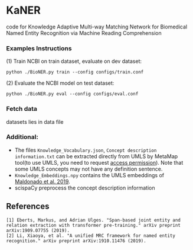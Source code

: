# KaNER

code for Knowledge Adaptive Multi-way Matching Network for Biomedical Named Entity Recognition via Machine Reading Comprehension
###  Examples Instructions
(1) Train NCBI on train dataset, evaluate on dev dataset:
```
python ./BioNER.py train --config configs/train.conf
```

(2) Evaluate the NCBI model on test dataset:
```
python ./BioNER.py eval --config configs/eval.conf
```

### Fetch data
datasets lies in data file

### Additional:
+ The files `Knowledge_Vocabulary.json`, `Concept description information.txt` can be extracted directly from UMLS by  MetaMap tool(to use UMLS, you need to request [access permission](https://www.nlm.nih.gov/research/umls/index.html)). Note that some UMLS concepts may not have any definition sentence.
+ `Knowledge_Embeddings.npy` contains the UMLS embeddings of [Maldonado et al. 2019](https://www.ncbi.nlm.nih.gov/pmc/articles/PMC6568073/).
+ scispaCy  preprocess the concept description information 


## References
```
[1] Eberts, Markus, and Adrian Ulges. "Span-based joint entity and relation extraction with transformer pre-training." arXiv preprint arXiv:1909.07755 (2019).
[2] Li, Xiaoya, et al. "A unified MRC framework for named entity recognition." arXiv preprint arXiv:1910.11476 (2019).
```
